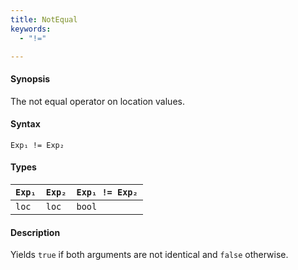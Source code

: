 ```yaml
---
title: NotEqual
keywords:
  - "!="

---
```


#### Synopsis

The not equal operator on location values.

#### Syntax

`Exp₁ != Exp₂`

#### Types

| `Exp₁` | `Exp₂` | `Exp₁ != Exp₂`  |
| --- | --- | --- |
| `loc`     |  `loc`    | `bool`                |


#### Description

Yields `true` if both arguments are not identical and `false` otherwise.


